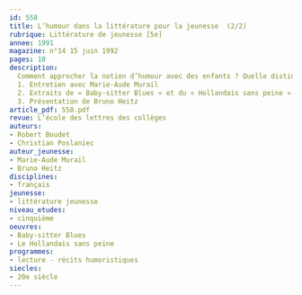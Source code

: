 ```yaml
---
id: 558
title: L’humour dans la littérature pour la jeunesse  (2/2)
rubrique: Littérature de jeunesse [5e]
annee: 1991
magazine: n°14 15 juin 1992
pages: 10
description: 
  Comment approcher la notion d’humour avec des enfants ? Quelle distinction faire entre comique et humour ? Y a-t-il un humour spécifique à la littérature pour la jeunesse ? Peut-on écrire des textes humoristiques ?
  1. Entretien avec Marie-Aude Murail
  2. Extraits de « Baby-sitter Blues » et du « Hollandais sans peine »
  3. Présentation de Bruno Heitz
article_pdf: 558.pdf
revue: L’école des lettres des collèges
auteurs:
- Robert Boudet
- Christian Poslaniec
auteur_jeunesse:
- Marie-Aude Murail
- Bruno Heitz
disciplines:
- français
jeunesse:
- littérature jeunesse
niveau_etudes:
- cinquième
oeuvres:
- Baby-sitter Blues
- Le Hollandais sans peine
programmes:
- lecture - récits humoristiques
siecles:
- 20e siècle
---
```

